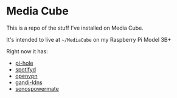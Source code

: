 # Media Cube

This is a repo of the stuff I've installed on Media Cube.

It's intended to live at `~/MediaCube` on my Raspberry Pi Model 3B+

Right now it has:
- [pi-hole](pi-hole/)
- [spotifyd](spotifyd/)
- [openvpn](openvpn/)
- [gandi-ldns](gandi-ldns/)
- [sonospowermate](sonospowermate/)
